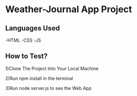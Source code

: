 # Weather-Journal App Project

## Languages Used
 -HTML
 -CSS
 -JS

## How to Test?

1)Clone The Project Into Your Local Machine

2)Run npm install in the terminal

3)Run node server.js to see the Web App 
